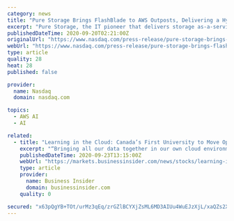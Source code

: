 ```yaml
---
category: news
title: "Pure Storage Brings FlashBlade to AWS Outposts, Delivering a Hybrid Cloud Infrastructure Solution for Modern Data"
excerpt: "Pure Storage, the IT pioneer that delivers storage as-a-service in a hybrid world and an Advanced Technology Partner in the Amazon Web Services Partner Network, today announced that FlashBlade ® has achieved the AWS Outposts Ready designation,"
publishedDateTime: 2020-09-20T02:21:00Z
originalUrl: "https://www.nasdaq.com/press-release/pure-storage-brings-flashblade-to-aws-outposts-delivering-a-hybrid-cloud"
webUrl: "https://www.nasdaq.com/press-release/pure-storage-brings-flashblade-to-aws-outposts-delivering-a-hybrid-cloud"
type: article
quality: 28
heat: 28
published: false

provider:
  name: Nasdaq
  domain: nasdaq.com

topics:
  - AWS AI
  - AI

related:
  - title: "Learning in the Cloud: Canada’s First University to Move Operations into One Secure Cloud Infrastructure Sets the Stage for the Future of Learning"
    excerpt: "“Bringing all our data together in our own cloud environment will make artificial intelligence (AI) and machine learning at scale possible. It also makes IT systems’ downtime a ..."
    publishedDateTime: 2020-09-23T13:15:00Z
    webUrl: "https://markets.businessinsider.com/news/stocks/learning-in-the-cloud-canada-s-first-university-to-move-operations-into-one-secure-cloud-infrastructure-sets-the-stage-for-the-future-of-learning-1029615400"
    type: article
    provider:
      name: Business Insider
      domain: businessinsider.com
    quality: 0

secured: "x63pQgYB+TOt/urMz3qEq/zrGZlBCYXjZsML6MD3AIUu4WuEJzXjL/xaQZs2XJQIq3HaAY6Al9c0c3Phf2EINzl9jdM/tVPLlSntK32bb393O8RQPhfKCUgSzpUqwNWnrjC9gHzder1V/AlRuS+Dp4+iFst9YM8pJXA2NoliNC+UDLaTqKFsenye8TnCSXRAupI9fFQtwYwxDlbq3VCpZ331wi36xfa+tWmWHzcyV4Lr7CByyEzSwBVuouTppJ6tIPYwk3MLbJfBtjex5MPLSnQy/uWEwgcQ4oUyZ6INK97/QFU4ofbaTw6xAgJ/0ynVGpwpFKhx6GhaP5nxaSGuitsJwTu8gI7iFhHowjslyh0=;6MzgQYxhrwxRs96Fn8ugFw=="
---
```


